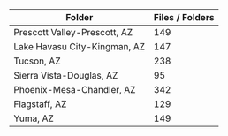 | Folder                       |   Files / Folders |
|------------------------------|-------------------|
| Prescott Valley-Prescott, AZ |               149 |
| Lake Havasu City-Kingman, AZ |               147 |
| Tucson, AZ                   |               238 |
| Sierra Vista-Douglas, AZ     |                95 |
| Phoenix-Mesa-Chandler, AZ    |               342 |
| Flagstaff, AZ                |               129 |
| Yuma, AZ                     |               149 |